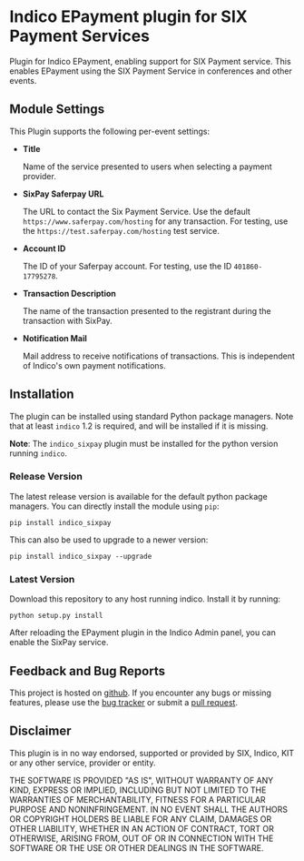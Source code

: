 # Indico EPayment plugin for SIX Payment Services

Plugin for Indico EPayment, enabling support for SIX Payment service.
This enables EPayment using the SIX Payment Service in conferences and other events.

## Module Settings

This Plugin supports the following per-event settings:

* **Title**

  Name of the service presented to users when selecting a payment provider.
  
* **SixPay Saferpay URL**

  The URL to contact the Six Payment Service.
  Use the default `https://www.saferpay.com/hosting` for any transaction.
  For testing, use the `https://test.saferpay.com/hosting` test service.
  
* **Account ID**

  The ID of your Saferpay account.
  For testing, use the ID `401860-17795278`.

* **Transaction Description**

  The name of the transaction presented to the registrant during the transaction with SixPay.

* **Notification Mail**

  Mail address to receive notifications of transactions.
  This is independent of Indico's own payment notifications.

## Installation

The plugin can be installed using standard Python package managers.
Note that at least `indico` 1.2 is required, and will be installed if it is missing.

**Note**: The `indico_sixpay` plugin must be installed for the python version running `indico`.

### Release Version

The latest release version is available for the default python package managers.
You can directly install the module using `pip`:

    pip install indico_sixpay

This can also be used to upgrade to a newer version:

    pip install indico_sixpay --upgrade

### Latest Version

Download this repository to any host running indico.
Install it by running:

    python setup.py install

After reloading the EPayment plugin in the Indico Admin panel, you can enable the SixPay service.

## Feedback and Bug Reports

This project is hosted on [github](https://github.com/maxfischer2781/indico_sixpay).
If you encounter any bugs or missing features, please use the [bug tracker](https://github.com/maxfischer2781/indico_sixpay/issues) or submit a [pull request](https://github.com/maxfischer2781/indico_sixpay/pulls).

## Disclaimer

This plugin is in no way endorsed, supported or provided by SIX, Indico, KIT or any other service, provider or entity.

THE SOFTWARE IS PROVIDED "AS IS", WITHOUT WARRANTY OF ANY KIND, EXPRESS OR IMPLIED, INCLUDING BUT NOT LIMITED TO THE WARRANTIES OF MERCHANTABILITY, FITNESS FOR A PARTICULAR PURPOSE AND NONINFRINGEMENT.
IN NO EVENT SHALL THE AUTHORS OR COPYRIGHT HOLDERS BE LIABLE FOR ANY CLAIM, DAMAGES OR OTHER LIABILITY, WHETHER IN AN ACTION OF CONTRACT, TORT OR OTHERWISE, ARISING FROM, OUT OF OR IN CONNECTION WITH THE SOFTWARE OR THE USE OR OTHER DEALINGS IN THE SOFTWARE.
